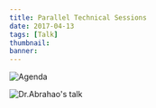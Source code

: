 ```yaml
---
title: Parallel Technical Sessions
date: 2017-04-13
tags: [Talk]
thumbnail: 
banner:
---
```


![Agenda](/2017/04/13/Talk/agenda.png)

<!--
| Talk Title | Name | Affiliation |
| ------| ------ | ------ |
| Incentive Mechanism Design for Mobile Crowd Sensing Systems | Haiming JIN | University of Illinois at Urbana-Champaign |
| What Data Science Can Tell Us about the Sharing Economy and the Structure of Hidden Networks | Bruno ABRAHAO | Stanford University |
| Developing Computational Techniques for Complex Physical Systems: from Film Visual Effects to 3D Printed Robots | Bo ZHU | MIT |

-->

![Dr.Abrahao's talk](/2017/04/13/Talk/pic.jpg)
